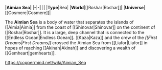 |**Aimian Sea**|
|-|-|
||
|**Type**|Sea|
|**World**|[[Roshar\|Roshar]]|
|**Universe**|[[Cosmere\|Cosmere]]|

The **Aimian Sea** is a body of water that separates the islands of [[Aimia\|Aimia]] from the coast of [[Shinovar\|Shinovar]] on the continent of [[Roshar\|Roshar]]. It is a large, deep channel that is connected to the [[Endless Ocean\|Endless Ocean]].
[[Kaza\|Kaza]] and the crew of the *[[First Dreams\|First Dreams]]* crossed the Aimian Sea from [[Liafor\|Liafor]] in hopes of reaching [[Akinah\|Akinah]] and discovering a wealth of [[Gemheart\|gemhearts]].



https://coppermind.net/wiki/Aimian_Sea